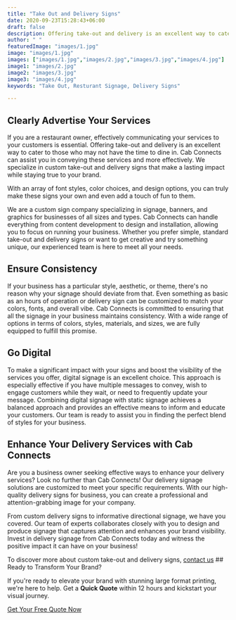 ```yaml
---
title: "Take Out and Delivery Signs"
date: 2020-09-23T15:28:43+06:00
draft: false
description: Offering take-out and delivery is an excellent way to cater to those who may not have the time to dine in. Cab Connects can assist you in conveying these services and more effectively
author: " "
featuredImage: "images/1.jpg"
image: "images/1.jpg"
images: ["images/1.jpg","images/2.jpg","images/3.jpg","images/4.jpg"]
image1: "images/2.jpg"
image2: "images/3.jpg"
image3: "images/4.jpg"
keywords: "Take Out, Resturant Signage, Delivery Signs"

---
```

## Clearly Advertise Your Services

If you are a restaurant owner, effectively communicating your services to your customers is essential. Offering take-out and delivery is an excellent way to cater to those who may not have the time to dine in. Cab Connects can assist you in conveying these services and more effectively. We specialize in custom take-out and delivery signs that make a lasting impact while staying true to your brand.

With an array of font styles, color choices, and design options, you can truly make these signs your own and even add a touch of fun to them.

We are a custom sign company specializing in signage, banners, and graphics for businesses of all sizes and types. Cab Connects can handle everything from content development to design and installation, allowing you to focus on running your business. Whether you prefer simple, standard take-out and delivery signs or want to get creative and try something unique, our experienced team is here to meet all your needs.

## Ensure Consistency

If your business has a particular style, aesthetic, or theme, there's no reason why your signage should deviate from that. Even something as basic as an hours of operation or delivery sign can be customized to match your colors, fonts, and overall vibe. Cab Connects is committed to ensuring that all the signage in your business maintains consistency. With a wide range of options in terms of colors, styles, materials, and sizes, we are fully equipped to fulfill this promise.

## Go Digital

To make a significant impact with your signs and boost the visibility of the services you offer, digital signage is an excellent choice. This approach is especially effective if you have multiple messages to convey, wish to engage customers while they wait, or need to frequently update your message. Combining digital signage with static signage achieves a balanced approach and provides an effective means to inform and educate your customers. Our team is ready to assist you in finding the perfect blend of styles for your business.

## Enhance Your Delivery Services with Cab Connects

Are you a business owner seeking effective ways to enhance your delivery services? Look no further than Cab Connects! Our delivery signage solutions are customized to meet your specific requirements. With our high-quality delivery signs for business, you can create a professional and attention-grabbing image for your company.

From custom delivery signs to informative directional signage, we have you covered. Our team of experts collaborates closely with you to design and produce signage that captures attention and enhances your brand visibility. Invest in delivery signage from Cab Connects today and witness the positive impact it can have on your business!

To discover more about custom take-out and delivery signs, [contact us](#) ## Ready to Transform Your Brand?

If you're ready to elevate your brand with stunning large format printing, we're here to help. Get a **Quick Quote** within 12 hours and kickstart your visual journey.

[Get Your Free Quote Now](/quotation-form/)
